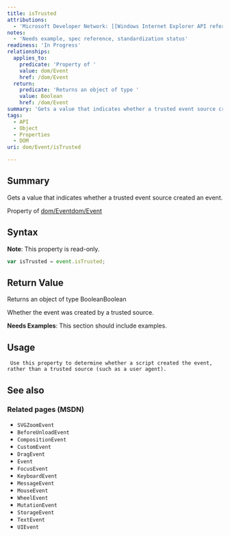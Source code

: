 ```yaml
---
title: isTrusted
attributions:
  - 'Microsoft Developer Network: [[Windows Internet Explorer API reference](http://msdn.microsoft.com/en-us/library/ie/hh828809%28v=vs.85%29.aspx) Article]'
notes:
  - 'Needs example, spec reference, standardization status'
readiness: 'In Progress'
relationships:
  applies_to:
    predicate: 'Property of '
    value: dom/Event
    href: /dom/Event
  return:
    predicate: 'Returns an object of type '
    value: Boolean
    href: /dom/Event
summary: 'Gets a value that indicates whether a trusted event source created an event.'
tags:
  - API
  - Object
  - Properties
  - DOM
uri: dom/Event/isTrusted

---
```

## <span>Summary</span>

Gets a value that indicates whether a trusted event source created an event.

Property of [dom/Event](/dom/Event)[dom/Event](/dom/Event)

## <span>Syntax</span>

**Note**: This property is read-only.

``` js
var isTrusted = event.isTrusted;
```

## <span>Return Value</span>

Returns an object of type BooleanBoolean

Whether the event was created by a trusted source.

**Needs Examples**: This section should include examples.

## <span>Usage</span>

     Use this property to determine whether a script created the event, rather than a trusted source (such as a user agent).

## <span>See also</span>

### <span>Related pages (MSDN)</span>

-   `SVGZoomEvent`
-   `BeforeUnloadEvent`
-   `CompositionEvent`
-   `CustomEvent`
-   `DragEvent`
-   `Event`
-   `FocusEvent`
-   `KeyboardEvent`
-   `MessageEvent`
-   `MouseEvent`
-   `WheelEvent`
-   `MutationEvent`
-   `StorageEvent`
-   `TextEvent`
-   `UIEvent`

